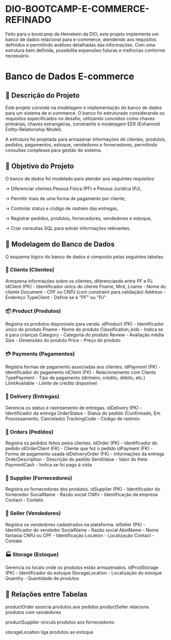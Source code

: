 # DIO-BOOTCAMP-E-COMMERCE-REFINADO
Feito para o bootcamp da Heinekein da DIO, este projeto implementa um banco de dados relacional para e-commerce, atendendo aos requisitos definidos e permitindo análises detalhadas das informações. Com uma estrutura bem definida, possibilita expansões futuras e melhorias conforme necessário.

# Banco de Dados E-commerce

## 📌 Descrição do Projeto ##

Este projeto consiste na modelagem e implementação do banco de dados para um sistema de e-commerce. O banco foi estruturado considerando os requisitos especificados no desafio, utilizando conceitos como chaves primárias, chaves estrangeiras, constraints e modelagem EER (Enhanced Entity-Relationship Model).

A estrutura foi projetada para armazenar informações de clientes, produtos, pedidos, pagamentos, estoque, vendedores e fornecedores, permitindo consultas complexas para gestão do sistema.

## 🎯 Objetivo do Projeto ##

O banco de dados foi modelado para atender aos seguintes requisitos:

-> Diferenciar clientes Pessoa Física (PF) e Pessoa Jurídica (PJ),

-> Permitir mais de uma forma de pagamento por cliente,

-> Controlar status e código de rastreio das entregas,

-> Registrar pedidos, produtos, fornecedores, vendedores e estoque,

-> Criar consultas SQL para extrair informações relevantes.

## 📂 Modelagem do Banco de Dados ##

O esquema lógico do banco de dados é composto pelas seguintes tabelas:

### 🛒 Clients (Clientes) ###
Armazena informações sobre os clientes, diferenciando entre PF e PJ.
idClient (PK) - Identificador único do cliente
Fname, Mnit, Lname - Nome do cliente
Document - CPF ou CNPJ (com constraint para validação)
Address - Endereço
TypeClient - Define se é "PF" ou "PJ"

### 📦 Product (Produtos) ###
Registra os produtos disponíveis para venda.
idProduct (PK) - Identificador único do produto
Pname - Nome do produto
Classification_kids - Indica se é para crianças
Category - Categoria do produto
Review - Avaliação média
Size - Dimensões do produto
Price - Preço do produto

### 💳 Payments (Pagamentos) ###
Registra formas de pagamento associadas aos clientes.
idPayment (PK) - Identificador do pagamento
idClient (FK) - Relacionamento com Clients
TypePayment - Tipo de pagamento (dinheiro, crédito, débito, etc.)
LimitAvailable - Limite de crédito disponível

### 🚚 Delivery (Entregas) ###
Gerencia os status e rastreamento de entregas.
idDelivery (PK) - Identificador da entrega
OrderStatus - Status do pedido (Confirmado, Em Processamento, Cancelado)
TrackingCode - Código de rastreio

### 📑 Orders (Pedidos) ###
Registra os pedidos feitos pelos clientes.
idOrder (PK) - Identificador do pedido
idOrderClient (FK) - Cliente que fez o pedido
idPayment (FK) - Forma de pagamento usada
idDeliveryOrder (FK) - Informações da entrega
OrderDescription - Descrição do pedido
SendValue - Valor do frete
PaymentCash - Indica se foi pago à vista

### 🏪 Supplier (Fornecedores) ###
Registra os fornecedores dos produtos.
idSupplier (PK) - Identificador do fornecedor
SocialName - Razão social
CNPJ - Identificação da empresa
Contact - Contato

### 🏬 Seller (Vendedores) ###
Registra os vendedores cadastrados na plataforma.
idSeller (PK) - Identificador do vendedor
SocialName - Razão social
AbstName - Nome fantasia
CNPJ ou CPF - Identificação
Location - Localização
Contact - Contato

### 🏭 Storage (Estoque) ###
Gerencia os locais onde os produtos estão armazenados.
idProdStorage (PK) - Identificador do estoque
StorageLocation - Localização do estoque
Quantity - Quantidade de produtos

## 🔗 Relações entre Tabelas ##
productOrder associa produtos aos pedidos
productSeller relaciona produtos com vendedores

productSupplier vincula produtos aos fornecedores

storageLocation liga produtos ao estoque
